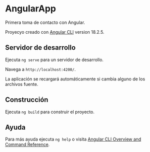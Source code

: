 # AngularApp
Primera toma de contacto con Angular.

Proyecyo creado con [Angular CLI](https://github.com/angular/angular-cli) version 18.2.5.

## Servidor de desarrollo

Ejecuta `ng serve` para un servidor de desarrollo. 

Navega a `http://localhost:4200/`. 

La aplicación se recargará automáticamente si cambia alguno de los archivos fuente.

## Construcción

Ejecuta `ng build` para construir el proyecto.

## Ayuda

Para más ayuda ejecuta `ng help` o visita [Angular CLI Overview and Command Reference](https://angular.dev/tools/cli).
